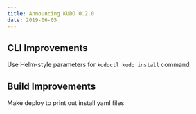 ```yaml
---
title: Announcing KUDO 0.2.0
date: 2019-06-05
---
```


## CLI Improvements

Use Helm-style parameters for `kudoctl kudo install` command

## Build Improvements

Make deploy to print out install yaml files
